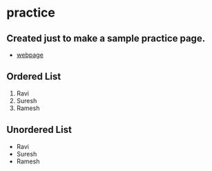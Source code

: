 # practice

## Created just to make a sample practice page.

- [webpage](https://stackoverflow.com/ "stack overflow ")

## Ordered List
 1. Ravi
 1. Suresh
 1. Ramesh
 
## Unordered List
  - Ravi
  - Suresh
  - Ramesh


